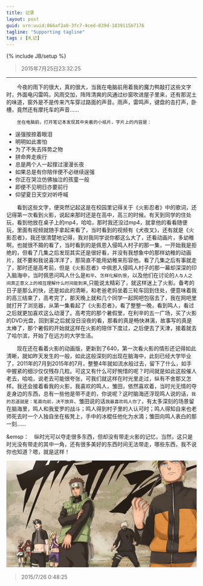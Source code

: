```yaml
---
title: 记录
layout: post
guid: urn:uuid:866af2a0-3fc7-4ced-839d-1839115b7176
tagline: "Supporting tagline"
tags : [札记]
---
```

{% include JB/setup %}

> 2015年7月25日23:32:25


----------

&emsp;&emsp;今夜的雨下的很大，真的很大，当我在电脑前用着我的魔力鸭敲打这些文字时，外面电闪雷鸣，风雨交加，阵阵清爽的风通过纱窗吹进屋子里来，还有那泥土的味道，窗外是不是传来汽车穿过路面的声音。雨声，雷鸣声，键盘的击打声，卧槽，竟然还有摩托车的声音……

&emsp;&emsp;`坐在电脑前，打开笔记本发现其中夹着的小纸片，字片上的内容是：`

- 逞强按捺着眼泪
- 明明如此害怕
- 为了不失去阵势之物
- 拼命奔走疾行
- 总是两个人一起撑过漫漫长夜
- 如果总是有你陪伴便不必继续逞强
- 你正在哭泣仿佛抽泣的孩童一般
- 即便不见明日亦要前行
- 仰望夏日天空对听呼喊	

&emsp;&emsp;看到这些文字，便突然记起这是在校园里记得关于《火影忍者》中的歌词，还记得第一次看到火影，说起来那时还是在高中，高三的时候。有天到同学的住处玩，看到他放在桌子上的mp4，哈哈，那时我还没过mp4，就拿他的看看随便玩，里面有视频就随手拿起来看了，当时看到的视频有《犬夜叉》，还有就是《火影忍者》，我还很清楚地记得，我对我同学说你都这么大了，还看动画片，多幼稚啊，也就很不屑的看了，当时看到的是佩恩入侵鸣人村子的那一集，一开始我是拒绝的，但看了几集之后发现其实还是很好看，并没有我想象中的那样幼稚的动画片，就不要和我说喜洋洋了，那简直不能用幼稚来形容他。看了几集之后有事就走了，那时还是高考前，但是《火影忍者》中佩恩入侵鸣人村子的那一幕却深深的印入脑海中，当时佩恩问鸣人什么是`和平`、`怎样化解仇恨`，以及他们在讨论的`人与人之间真正意义上的相互理解什么时间能到来`,只能说太精彩了，就这样迷上了火影。备考的日子是那么的快，还是如此的清晰，和老爸老妈坐着三轮车回到住处，便意味着我的高三结束了，高考完了，那天晚上就和几个同学一起网吧包宿去了，我在网吧里就打开了浏览器，从第一集看起了《火影忍者》，看了整整一晚，看到鸣人，看过之后就更加喜欢这么动漫了。高考完的那个暑假里，在利辛的五一广场，买了火影的DVD光盘，回到家之后就没日没夜的看，那看的真是畅快淋漓，故事写的真是太棒了，那个暑假的开始就这样在火影的陪伴下度过，之后便去了天津，接着就去了哈尔滨，开始了在远方的大学生活。

&emsp;&emsp;现在还在看着火影的动画版，更新到了640，第一次看火影的情形还记得如此清晰，就如昨天发生的一般，如此这般深刻的出现在脑海中，此刻已经大学毕业了，2011年的7月到2015年的7月，整整4年就如流水般过去，留下了什么，如手中握紧的细沙仅仅残存几粒。可这又有什么可好惋惜的呢？时间就是如此这般催人老去，哈哈，说老去可能很夸张，可我们就这样在时光里走过，纵有不舍那又怎样。我还会接着看我的火影，我喜欢的鸣人，雏田，依然喜欢着，当时光无情的夺走身边的东西，总有一些他是带不走的，你说呢？这时脑海还浮现鸣人说的话，`我的忍道就是：笔直向前，决不放弃`、雏田说的话`我最喜欢鸣人你了`，有太多深刻的场景留在脑海里，鸣人和我爱罗的战斗；鸣人得到村子里的人认可时；鸣人得知自来也老师死去时一个人独自坐在板凳上，手中的冰棍任他化为水滴；雏田向鸣人表白的那一刻……

&emsp：&emsp;纵时光可以夺走很多东西，但却没有带走火影的记忆，当然，这只是时光没有带走的其中一角，还有很多美好的东西时间无法带走，哪些东西，我不说你也知道？嗯，就是这样！

![记忆中の火影](/media/files/2015/07/huoyingrenzhe.jpg)

> 2015/7/26 0:48:25 